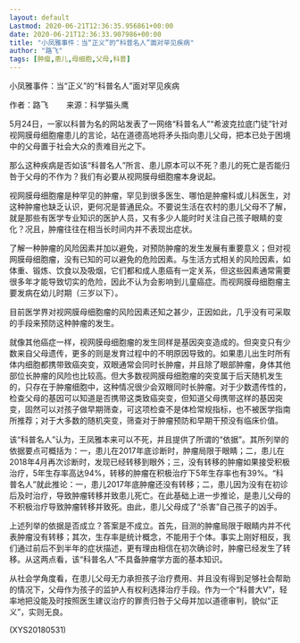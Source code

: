 ```yaml
---
layout: default
Lastmod: 2020-06-21T12:36:35.956861+00:00
date: 2020-06-21T12:36:33.907986+00:00
title: "小凤雅事件：当“正义”的“科普名人”面对罕见疾病"
author: "路飞"
tags: [肿瘤,患儿,母细胞,父母,科普]
---
```


小凤雅事件：当“正义”的“科普名人”面对罕见疾病

作者：路飞 　　来源：科学猫头鹰

5月24日，一家以科普为名的网站发表了一网络“科普名人”“希波克拉底门徒”针对视网膜母细胞瘤患儿的言论，站在道德高地将矛头指向患儿父母，把本已处于困境中的父母置于社会大众的责难目光之下。

那么这种疾病是否如该“科普名人”所言、患儿原本可以不死？患儿的死亡是否能归咎于父母的不作为？我们有必要从视网膜母细胞瘤本身说起。

视网膜母细胞瘤是种罕见的肿瘤，罕见到很多医生、哪怕是肿瘤科或儿科医生，对这种肿瘤也缺乏认识，更何况是普通民众。不要说生活在农村的患儿父母不了解，就是那些有医学专业知识的医护人员，又有多少人能时时关注自己孩子眼睛的变化？况且，肿瘤往往在相当长时间内并不表现出症状。

了解一种肿瘤的风险因素并加以避免，对预防肿瘤的发生发展有重要意义；但对视网膜母细胞瘤，没有已知的可以避免的危险因素。与生活方式相关的风险因素，如体重、锻炼、饮食以及吸烟，它们都和成人患癌有一定关系，但这些因素通常需要很多年才能导致切实的危险，因此不认为会影响到儿童癌症。而视网膜母细胞瘤主要发病在幼儿时期（三岁以下）。

目前医学界对视网膜母细胞瘤的风险因素还知之甚少，正因如此，几乎没有可采取的手段来预防这种肿瘤的发生。

就像其他癌症一样，视网膜母细胞瘤的发生同样是基因突变造成的。但突变只有少数来自父母遗传，更多的则是发育过程中的不明原因导致的。如果患儿出生时所有体内细胞都携带致癌突变，双眼通常会同时长肿瘤，并且除了眼部肿瘤，身体其他部位长肿瘤的风险也比较高。但大多数视网膜母细胞瘤的突变属于后天随机发生的，只存在于肿瘤细胞中，这种情况很少会双眼同时长肿瘤。对于少数遗传性的，检查父母的基因可以知道是否携带这类致癌突变，但知道父母携带这样的基因突变，固然可以对孩子做早期筛查，可这项检查不是体检常规指标，也不被医学指南所推荐；对于大多数的随机突变，筛查对于肿瘤预防和早期干预没有临床价值。

该“科普名人”认为，王凤雅本来可以不死，并且提供了所谓的“依据”。其所列举的依据要点可概括为：一，患儿在2017年底诊断时，肿瘤局限于眼睛；二，患儿在2018年4月再次诊断时，发现已经转移到眼外；三，没有转移的肿瘤如果接受积极治疗，5年生存率高达94%，转移的肿瘤在积极治疗下5年生存率也有39%。“科普名人”就此推论：一，患儿2017年底肿瘤还没有转移；二，患儿因为没有在初诊后及时治疗，导致肿瘤转移并致患儿死亡。在此基础上进一步推论，是患儿父母的不积极治疗导致肿瘤转移并致死。由此，患儿父母成了“杀害”自己孩子的凶手。

上述列举的依据是否成立？答案是不成立。首先，目测的肿瘤局限于眼睛内并不代表肿瘤没有转移；其次，生存率是统计概念，不能用于个体。事实上刚好相反，我们通过前后不到半年的症状描述，更有理由相信在初次确诊时，肿瘤已经发生了转移。从这两点看，该“科普名人”不具备肿瘤学方面的基本知识。

从社会学角度看，在患儿父母无力承担孩子治疗费用、并且没有得到足够社会帮助的情况下，父母作为孩子的监护人有权利选择治疗手段。作为一个“科普大V”，轻率地把没能及时按照医生建议治疗的罪责归咎于父母并加以道德审判，貌似“正义”，实则无良。

(XYS20180531)

